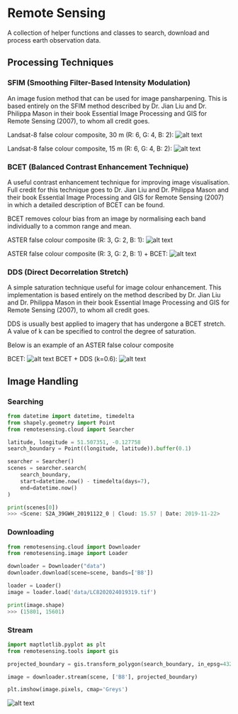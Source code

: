 # Remote Sensing

A collection of helper functions and classes to search, download and process earth observation data.

## Processing Techniques

### SFIM (Smoothing Filter-Based Intensity Modulation)

An image fusion method that can be used for image pansharpening. This is based entirely on the SFIM method described by Dr. Jian Liu and Dr. Philippa Mason in their book Essential Image Processing and GIS for Remote Sensing (2007), to whom all credit goes.

Landsat-8 false colour composite, 30 m (R: 6, G: 4, B: 2):
![alt text](https://github.com/barnabygordon/remote-sensing/blob/master/assets/prepansharpened.png)

Landsat-8 false colour composite, 15 m (R: 6, G: 4, B: 2):
![alt text](https://github.com/barnabygordon/remote-sensing/blob/master/assets/pansharpened.png)

### BCET (Balanced Contrast Enhancement Technique)

A useful contrast enhancement technique for improving image visualisation. Full credit for this technique goes to Dr. Jian Liu and Dr. Philippa Mason and their book Essential Image Processing and GIS for Remote Sensing (2007) in which a detailed description of BCET can be found.

BCET removes colour bias from an image by normalising each band individually to a common range and mean.

ASTER false colour composite (R: 3, G: 2, B: 1):
![alt text](https://github.com/barnabygordon/remote-sensing/blob/master/assets/orig.png)

ASTER false colour composite (R: 3, G: 2, B: 1) + BCET:
![alt text](https://github.com/barnabygordon/remote-sensing/blob/master/assets/bcet.png)

### DDS (Direct Decorrelation Stretch)

A simple saturation technique useful for image colour enhancement. This implementation is based entirely on the method described by Dr. Jian Liu and Dr. Philippa Mason in their book Essential Image Processing and GIS for Remote Sensing (2007), to whom all credit goes.

DDS is usually best applied to imagery that has undergone a BCET stretch. A value of k can be specified to control the degree of saturation.

Below is an example of an ASTER false colour composite

BCET:
![alt text](https://github.com/barnabygordon/remote-sensing/blob/master/assets/kunene_bcet.png)
BCET + DDS (k=0.6):
![alt text](https://github.com/barnabygordon/remote-sensing/blob/master/assets/kunene_dds.png)

## Image Handling

### Searching

```python
from datetime import datetime, timedelta
from shapely.geometry import Point
from remotesensing.cloud import Searcher

latitude, longitude = 51.507351, -0.127758
search_boundary = Point((longitude, latitude)).buffer(0.1)

searcher = Searcher()
scenes = searcher.search(
    search_boundary, 
    start=datetime.now() - timedelta(days=7),
    end=datetime.now()
)

print(scenes[0])
>>> <Scene: S2A_39GWH_20191122_0 | Cloud: 15.57 | Date: 2019-11-22>
```

### Downloading

```python
from remotesensing.cloud import Downloader
from remotesensing.image import Loader

downloader = Downloader("data")
downloader.download(scene=scene, bands=['B8'])

loader = Loader()
image = loader.load('data/LC8202024019319.tif')

print(image.shape)
>>> (15801, 15601)
```

### Stream

```python
import maptlotlib.pyplot as plt
from remotesensing.tools import gis

projected_boundary = gis.transform_polygon(search_boundary, in_epsg=4326, out_epsg=32630)

image = downloader.stream(scene, ['B8'], projected_boundary)

plt.imshow(image.pixels, cmap='Greys')
```
![alt text](https://github.com/barnabygordon/remote-sensing/blob/master/assets/stream.png)
